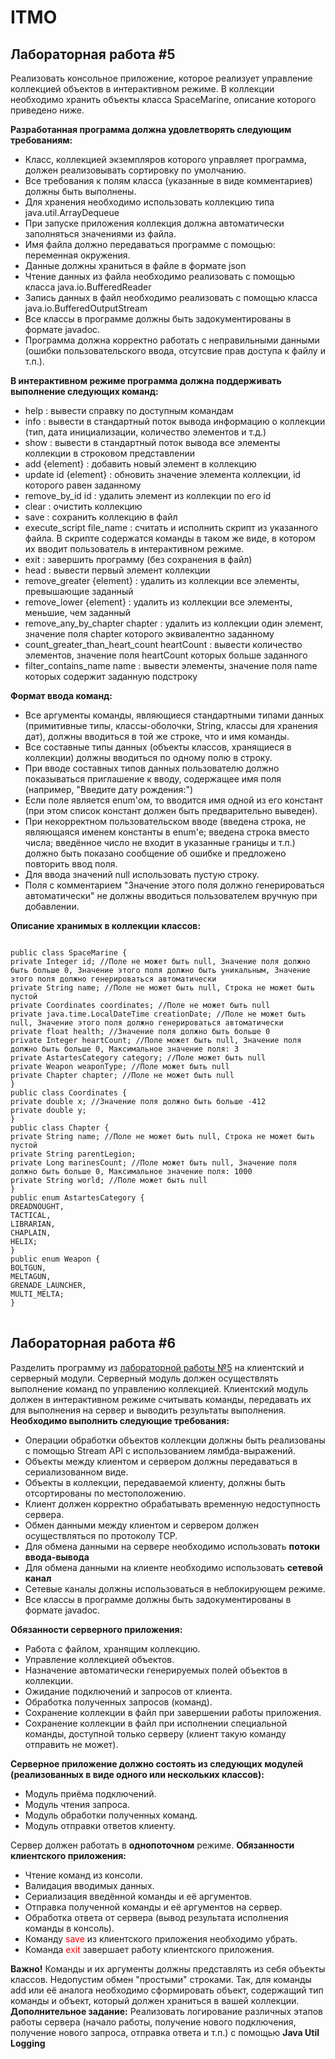 # ITMO
## <a name="lab-5"></a> Лабораторная работа #5

Реализовать консольное приложение, которое реализует управление коллекцией объектов в интерактивном режиме. В коллекции необходимо хранить объекты класса SpaceMarine, описание которого приведено ниже.</n>

<b>Разработанная программа должна удовлетворять следующим требованиям:</b>
<ul>
<li>Класс, коллекцией экземпляров которого управляет программа, должен реализовывать сортировку по умолчанию.</li>
<li>Все требования к полям класса (указанные в виде комментариев) должны быть выполнены.</li>
<li>Для хранения необходимо использовать коллекцию типа java.util.ArrayDequeue</li>
<li>При запуске приложения коллекция должна автоматически заполняться значениями из файла.</li>
<li>Имя файла должно передаваться программе с помощью: переменная окружения.</li>
<li>Данные должны храниться в файле в формате json</li>
<li>Чтение данных из файла необходимо реализовать с помощью класса java.io.BufferedReader</li>
<li>Запись данных в файл необходимо реализовать с помощью класса java.io.BufferedOutputStream</li>
<li>Все классы в программе должны быть задокументированы в формате javadoc.</li>
<li>Программа должна корректно работать с неправильными данными (ошибки пользовательского ввода, отсутсвие прав доступа к файлу и т.п.).</li>
</ul>
<b>В интерактивном режиме программа должна поддерживать выполнение следующих команд:</b>
<ul>
<li>help : вывести справку по доступным командам</li>
<li>info : вывести в стандартный поток вывода информацию о коллекции (тип, дата инициализации, количество элементов и т.д.)</li>
<li>show : вывести в стандартный поток вывода все элементы коллекции в строковом представлении</li>
<li>add {element} : добавить новый элемент в коллекцию</li>
<li>update id {element} : обновить значение элемента коллекции, id которого равен заданному</li>
<li>remove_by_id id : удалить элемент из коллекции по его id</li>
<li>clear : очистить коллекцию</li>
<li>save : сохранить коллекцию в файл</li>
<li>execute_script file_name : считать и исполнить скрипт из указанного файла. В скрипте содержатся команды в таком же виде, в котором их вводит пользователь в интерактивном режиме.</li>
<li>exit : завершить программу (без сохранения в файл)</li></li>
<li>head : вывести первый элемент коллекции</li>
<li>remove_greater {element} : удалить из коллекции все элементы, превышающие заданный</li>
<li>remove_lower {element} : удалить из коллекции все элементы, меньшие, чем заданный</li>
<li>remove_any_by_chapter chapter : удалить из коллекции один элемент, значение поля chapter которого эквивалентно заданному</li>
<li>count_greater_than_heart_count heartCount : вывести количество элементов, значение поля heartCount которых больше заданного</li>
<li>filter_contains_name name : вывести элементы, значение поля name которых содержит заданную подстроку</li>
</ul>
<b>Формат ввода команд:</b>
<ul>
<li>Все аргументы команды, являющиеся стандартными типами данных (примитивные типы, классы-оболочки, String, классы для хранения дат), должны вводиться в той же строке, что и имя команды.</li>
<li>Все составные типы данных (объекты классов, хранящиеся в коллекции) должны вводиться по одному полю в строку.</li>
<li>При вводе составных типов данных пользователю должно показываться приглашение к вводу, содержащее имя поля (например, "Введите дату рождения:")</li>
<li>Если поле является enum'ом, то вводится имя одной из его констант (при этом список констант должен быть предварительно выведен).</li>
<li>При некорректном пользовательском вводе (введена строка, не являющаяся именем константы в enum'е; введена строка вместо числа; введённое число не входит в указанные границы и т.п.) должно быть показано сообщение об ошибке и предложено повторить ввод поля.</li>
<li>Для ввода значений null использовать пустую строку.</li>
<li>Поля с комментарием "Значение этого поля должно генерироваться автоматически" не должны вводиться пользователем вручную при добавлении.</li>
</ul>
<b>Описание хранимых в коллекции классов:</b>
<pre>
<code>
public class SpaceMarine {
private Integer id; //Поле не может быть null, Значение поля должно быть больше 0, Значение этого поля должно быть уникальным, Значение этого поля должно генерироваться автоматически
private String name; //Поле не может быть null, Строка не может быть пустой
private Coordinates coordinates; //Поле не может быть null
private java.time.LocalDateTime creationDate; //Поле не может быть null, Значение этого поля должно генерироваться автоматически
private float health; //Значение поля должно быть больше 0
private Integer heartCount; //Поле может быть null, Значение поля должно быть больше 0, Максимальное значение поля: 3
private AstartesCategory category; //Поле может быть null
private Weapon weaponType; //Поле может быть null
private Chapter chapter; //Поле не может быть null
}
public class Coordinates {
private double x; //Значение поля должно быть больше -412
private double y;
}
public class Chapter {
private String name; //Поле не может быть null, Строка не может быть пустой
private String parentLegion;
private Long marinesCount; //Поле может быть null, Значение поля должно быть больше 0, Максимальное значение поля: 1000
private String world; //Поле может быть null
}
public enum AstartesCategory {
DREADNOUGHT,
TACTICAL,
LIBRARIAN,
CHAPLAIN,
HELIX;
}
public enum Weapon {</n>
BOLTGUN,
MELTAGUN,
GRENADE_LAUNCHER,
MULTI_MELTA;
}
</code>
</pre>

## <a name="lab-6"></a> Лабораторная работа #6
Разделить программу из [лабораторной работы №5](#lab-5) на клиентский и серверный модули. Серверный модуль должен осуществлять выполнение команд по управлению коллекцией. Клиентский модуль должен в интерактивном режиме считывать команды, передавать их для выполнения на сервер и выводить результаты выполнения.</n>
<b>Необходимо выполнить следующие требования:</b>
<ul>
<li>Операции обработки объектов коллекции должны быть реализованы с помощью Stream API с использованием лямбда-выражений.</li>
<li>Объекты между клиентом и сервером должны передаваться в сериализованном виде.</li>
<li>Объекты в коллекции, передаваемой клиенту, должны быть отсортированы по местоположению.</li>
<li>Клиент должен корректно обрабатывать временную недоступность сервера.</li>
<li>Обмен данными между клиентом и сервером должен осуществляться по протоколу TCP.</li>
<li>Для обмена данными на сервере необходимо использовать <b>потоки ввода-вывода</b></li>
<li>Для обмена данными на клиенте необходимо использовать <b>сетевой канал</b></li>
<li>Сетевые каналы должны использоваться в неблокирующем режиме.</li>
<li>Все классы в программе должны быть задокументированы в формате javadoc.</li>
</ul>
<b>Обязанности серверного приложения:</b>
<ul>
<li>Работа с файлом, хранящим коллекцию.</li>
<li>Управление коллекцией объектов.</li>
<li>Назначение автоматически генерируемых полей объектов в коллекции.</li>
<li>Ожидание подключений и запросов от клиента.</li>
<li>Обработка полученных запросов (команд).</li>
<li>Сохранение коллекции в файл при завершении работы приложения.</li>
<li>Сохранение коллекции в файл при исполнении специальной команды, доступной только серверу (клиент такую команду отправить не может).</li>
</ul>
<b>Серверное приложение должно состоять из следующих модулей (реализованных в виде одного или нескольких классов):</b>
<ul>
<li>Модуль приёма подключений.</li>
<li>Модуль чтения запроса.</li>
<li>Модуль обработки полученных команд.</li>
<li>Модуль отправки ответов клиенту.</li>
</ul>
Сервер должен работать в <b>однопоточном</b> режиме.
<b>Обязанности клиентского приложения:</b>
<ul>
<li>Чтение команд из консоли.</li>
<li>Валидация вводимых данных.</li>
<li>Сериализация введённой команды и её аргументов.</li>
<li>Отправка полученной команды и её аргументов на сервер.</li>
<li>Обработка ответа от сервера (вывод результата исполнения команды в консоль).</li>
<li>Команду <span style="color:red">save</span> из клиентского приложения необходимо убрать.</li>
<li>Команда <span style="color:red">exit</span> завершает работу клиентского приложения.</li>
</ul>
<b>Важно!</b> Команды и их аргументы должны представлять из себя объекты классов. Недопустим обмен "простыми" строками. Так, для команды add или её аналога необходимо сформировать объект, содержащий тип команды и объект, который должен храниться в вашей коллекции.
<b>Дополнительное задание:</b>
Реализовать логирование различных этапов работы сервера (начало работы, получение нового подключения, получение нового запроса, отправка ответа и т.п.) с помощью <b>Java Util Logging</b>
